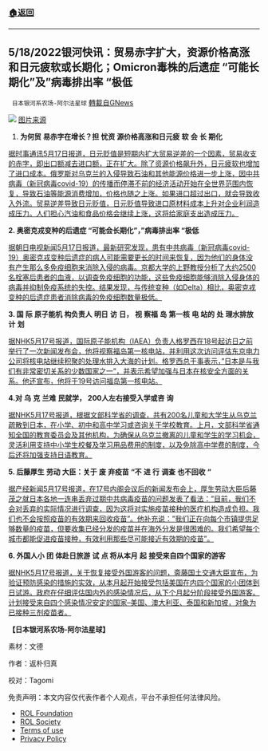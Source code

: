 ###  [:house:返回](README.md)
---


## 5/18/2022银河快讯：贸易赤字扩大，资源价格高涨和日元疲软或长期化；Omicron毒株的后遗症 &#8220;可能长期化&#8221;及&#8221;病毒排出率 &#8220;极低
` 日本银河系农场-阿尔法星球` [轉載自GNews](https://gnews.org/zh-hans/2552609/)

![](https://assets.gnews.org/wp-content/uploads/2022/05/226574fadaa91f901cdbff6cdcec8c1e3c456c2cca6cc5162c1ce326da51b9bf.jpeg) 
[图片来源](https://news.yahoo.co.jp/articles/abe708c9d2fba31dacfbb82cf6bf00922fcd4d27)
 
1. **为何贸** **易赤字在增长？担** **忧资** **源价格高涨和日元疲** **软** **会** **长** **期化**

[据时事通讯5月17日报道，日元贬值是短期内扩大贸易逆差的一个因素，贸易收支的赤字，即出口额减去进口额，正在扩大。除了资源价格飙升外，日元疲软也增加了进口成本。俄罗斯对乌克兰的入侵导致石油和其他能源价格进一步上涨，因中共病毒（新冠病毒covid-19）的传播而停滞不前的经济活动开始在全世界范围内恢复，导致石油等能源消费增加，价格也随之上涨。如果进口超过出口，就会导致收入外流。贸易逆差导致日元贬值，日元贬值导致进口原材料成本上升对企业利润造成压力。人们担心汽油和食品价格会继续上涨，这将给家庭支出造成压力。](https://news.yahoo.co.jp/articles/abe708c9d2fba31dacfbb82cf6bf00922fcd4d27)
 
**2. 奥密克戎变种的后遗症 “可能会长期化”，”病毒排出率 “极低**
 
[据朝日电视新闻5月17日报道，最新研究发现，患有中共病毒（新冠病毒covid-19）奥密克戎变种后遗症的病人可能需要更长的时间来恢复，因为他们的身体没有产生那么多免疫细胞来消除入侵的病毒。京都大学的上野教授分析了大约2500名栓塞后患者的血液，以调查免疫细胞的功能，这些免疫细胞能够消除入侵身体的病毒并抑制免疫系统的失控。结果发现，与传统变种（如Delta）相比，奥密克戎变种的后遗症患者消除病毒的免疫细胞数量极低。](https://news.yahoo.co.jp/articles/87fd701bfffa5ace01a6546b34c77c08f72edc70)
 
**3. 国** **际** **原子能机** **构负责人** **明日** **访** **日，** **视** **察福** **岛** **第一核** **电** **站的** **处** **理水排放** **计** **划**
 
[据NHK5月17号报道，国际原子能机构（IAEA）负责人格罗西在18号起访日之前举行了一次新闻发布会，他将视察福岛第一核电站，并利用这次访问评估东京电力公司将核电站继续积聚的处理水排入大海的计划。格罗西总干事表示，”日本是与我们有非常密切关系的少数国家之一”，并表示希望加强与日本在核安全方面的关系。他还宣布，他将于19号访问福岛第一核电站。](https://www3.nhk.or.jp/news/html/20220517/k10013629631000.html)
 
**4.对** **乌** **克** **兰难** **民就学，** **200人左右接受入学或咨** **询**
 
[据NHK5月17号报道，根据文部科学省的调查，共有200名儿童和大学生从乌克兰疏散到日本，在小学、初中和高中学习或咨询关于学校教育。上月，文部科学省通知全国的教育委员会及其他机构，为确保从乌克兰撤离的儿童和学生的学习机会，灵活利用支持中小学生校餐及学习用品费用的制度，以及免除高中学费的制度，今后还将加强支持日语教育。](https://www3.nhk.or.jp/news/html/20220517/k10013629421000.html)
 
**5. 后藤厚生** **劳动** **大臣：关于** **废** **弃疫苗** **“不** **进** **行** **调查** **也不回收** **“**
 
[据产经新闻5月17号报道，在17号内阁会议后的新闻发布会上，厚生劳动大臣后藤茂之就日本各地一连串丢弃过期中共病毒疫苗的问题发表了看法：”目前，我们不会对丢弃的实际情况进行调查，因为这将对实施疫苗接种的医疗机构造成负担。我们也不会按照疫苗的有效期来回收疫苗”。他补充说：”我们正在向每个市镇提供足够数量的疫苗，但要收集已经分发的疫苗并在海外分发是很困难的。我们希望每个城市都能促进疫苗接种，有效利用那些尽可能接近有效期的疫苗”。](https://news.yahoo.co.jp/articles/768fcc6bd027e588ddd03b0c88e14b3e29a4121a)
 
**6. 外国人小** **团** **体赴日旅游** **试** **点 将从本月** **起** **接受来自四个国家的游客**
 
[据NHK5月17号报道，关于恢复接受外国游客的问题，斋藤国土交通大臣宣布，为验证预防感染的措施的实效，从本月起开始接受包括美国在内四个国家的小团体到日试游。政府在仔细评估国内外的感染情况后，从下个月起分阶段接受外国游客。计划接受来自四个感染情况安定的国家–美国、澳大利亚、泰国和新加坡，对象为已接种三剂疫苗者。](https://www3.nhk.or.jp/news/html/20220517/k10013629821000.html)
 
**【日本银河系农场-阿尔法星球】**
 
素材：文德
 
作者：返朴归真
 
校对：Tagomi

免责声明：本文内容仅代表作者个人观点，平台不承担任何法律风险。
  
- [ROL Foundation](https://rolfoundation.org/)
- [ROL Society](https://rolsociety.org/)
- [Terms of use](https://gnews.org/terms-of-use-3/)
- [Privacy Policy](https://gnews.org/privacy-policy/)
